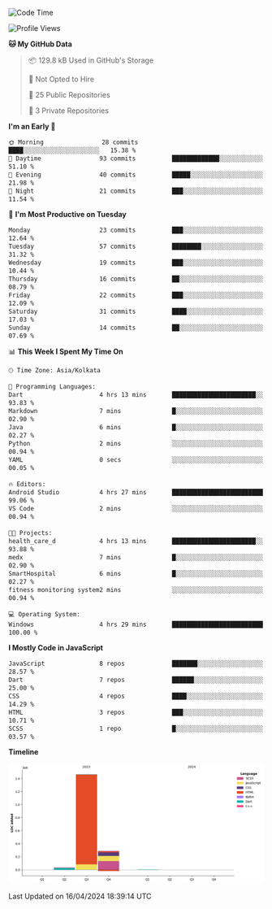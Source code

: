 <!--START_SECTION:waka-->
![Code Time](http://img.shields.io/badge/Code%20Time-332%20hrs%2054%20mins-blue)

![Profile Views](http://img.shields.io/badge/Profile%20Views-0-blue)

**🐱 My GitHub Data** 

> 📦 129.8 kB Used in GitHub's Storage 
 > 
> 🚫 Not Opted to Hire
 > 
> 📜 25 Public Repositories 
 > 
> 🔑 3 Private Repositories 
 > 
**I'm an Early 🐤** 

```text
🌞 Morning                28 commits          ████░░░░░░░░░░░░░░░░░░░░░   15.38 % 
🌆 Daytime                93 commits          █████████████░░░░░░░░░░░░   51.10 % 
🌃 Evening                40 commits          █████░░░░░░░░░░░░░░░░░░░░   21.98 % 
🌙 Night                  21 commits          ███░░░░░░░░░░░░░░░░░░░░░░   11.54 % 
```
📅 **I'm Most Productive on Tuesday** 

```text
Monday                   23 commits          ███░░░░░░░░░░░░░░░░░░░░░░   12.64 % 
Tuesday                  57 commits          ████████░░░░░░░░░░░░░░░░░   31.32 % 
Wednesday                19 commits          ███░░░░░░░░░░░░░░░░░░░░░░   10.44 % 
Thursday                 16 commits          ██░░░░░░░░░░░░░░░░░░░░░░░   08.79 % 
Friday                   22 commits          ███░░░░░░░░░░░░░░░░░░░░░░   12.09 % 
Saturday                 31 commits          ████░░░░░░░░░░░░░░░░░░░░░   17.03 % 
Sunday                   14 commits          ██░░░░░░░░░░░░░░░░░░░░░░░   07.69 % 
```


📊 **This Week I Spent My Time On** 

```text
🕑︎ Time Zone: Asia/Kolkata

💬 Programming Languages: 
Dart                     4 hrs 13 mins       ███████████████████████░░   93.83 % 
Markdown                 7 mins              █░░░░░░░░░░░░░░░░░░░░░░░░   02.90 % 
Java                     6 mins              █░░░░░░░░░░░░░░░░░░░░░░░░   02.27 % 
Python                   2 mins              ░░░░░░░░░░░░░░░░░░░░░░░░░   00.94 % 
YAML                     0 secs              ░░░░░░░░░░░░░░░░░░░░░░░░░   00.05 % 

🔥 Editors: 
Android Studio           4 hrs 27 mins       █████████████████████████   99.06 % 
VS Code                  2 mins              ░░░░░░░░░░░░░░░░░░░░░░░░░   00.94 % 

🐱‍💻 Projects: 
health_care_d            4 hrs 13 mins       ███████████████████████░░   93.88 % 
medx                     7 mins              █░░░░░░░░░░░░░░░░░░░░░░░░   02.90 % 
SmartHospital            6 mins              █░░░░░░░░░░░░░░░░░░░░░░░░   02.27 % 
fitness monitoring system2 mins              ░░░░░░░░░░░░░░░░░░░░░░░░░   00.94 % 

💻 Operating System: 
Windows                  4 hrs 29 mins       █████████████████████████   100.00 % 
```

**I Mostly Code in JavaScript** 

```text
JavaScript               8 repos             ███████░░░░░░░░░░░░░░░░░░   28.57 % 
Dart                     7 repos             ██████░░░░░░░░░░░░░░░░░░░   25.00 % 
CSS                      4 repos             ████░░░░░░░░░░░░░░░░░░░░░   14.29 % 
HTML                     3 repos             ███░░░░░░░░░░░░░░░░░░░░░░   10.71 % 
SCSS                     1 repo              █░░░░░░░░░░░░░░░░░░░░░░░░   03.57 % 
```



**Timeline**

![Lines of Code chart](https://raw.githubusercontent.com/sairam030/sairam030/main/assets/bar_graph.png)


 Last Updated on 16/04/2024 18:39:14 UTC
<!--END_SECTION:waka-->
